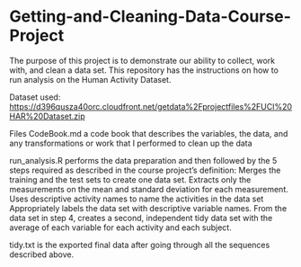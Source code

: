 # Getting-and-Cleaning-Data-Course-Project
The purpose of this project is to demonstrate our ability to collect, work with, and clean a data set. This repository has the instructions on how to run analysis on the Human Activity Dataset.



Dataset used: https://d396qusza40orc.cloudfront.net/getdata%2Fprojectfiles%2FUCI%20HAR%20Dataset.zip


Files
CodeBook.md a code book that describes the variables, the data, and any transformations or work that I performed to clean up the data

run_analysis.R performs the data preparation and then followed by the 5 steps required as described in the course project’s definition:
Merges the training and the test sets to create one data set.
Extracts only the measurements on the mean and standard deviation for each measurement.
Uses descriptive activity names to name the activities in the data set
Appropriately labels the data set with descriptive variable names.
From the data set in step 4, creates a second, independent tidy data set with the average of each variable for each activity and each subject.





tidy.txt is the exported final data after going through all the sequences described above.
